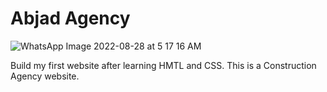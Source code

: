 # Abjad Agency
![WhatsApp Image 2022-08-28 at 5 17 16 AM](https://user-images.githubusercontent.com/54937873/189889997-b0992058-db0e-4693-988a-88f75c288853.jpeg)

Build my first website after learning HMTL and CSS.
This is a Construction Agency website.
